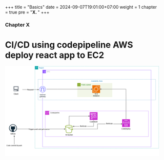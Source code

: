 +++
title = "Basics"
date = 2024-09-07T19:01:00+07:00
weight = 1
chapter = true
pre = "<b>X. </b>"
+++

### Chapter X

# CI/CD using codepipeline AWS deploy react app to EC2

![alt text](ci_cd-aws.drawio.png)